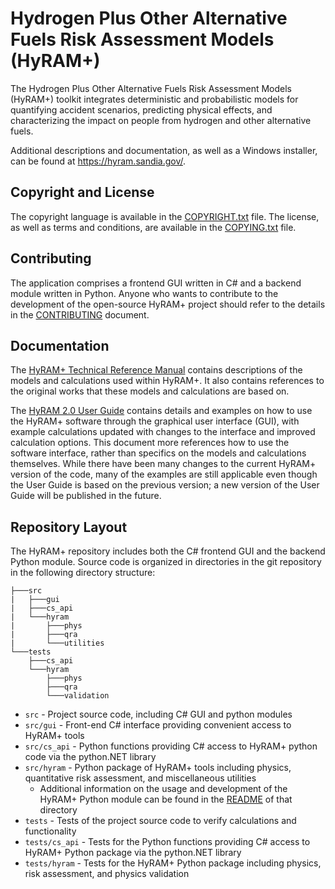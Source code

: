 # Hydrogen Plus Other Alternative Fuels Risk Assessment Models (HyRAM+)
The Hydrogen Plus Other Alternative Fuels Risk Assessment Models (HyRAM+) toolkit integrates deterministic and probabilistic models for quantifying accident scenarios, predicting physical effects, and characterizing the impact on people from hydrogen and other alternative fuels.

Additional descriptions and documentation, as well as a Windows installer, can be found at https://hyram.sandia.gov/.

## Copyright and License
The copyright language is available in the [COPYRIGHT.txt](./COPYRIGHT.txt) file.
The license, as well as terms and conditions, are available in the [COPYING.txt](./COPYING.txt) file.

## Contributing
The application comprises a frontend GUI written in C# and a backend module written in Python.
Anyone who wants to contribute to the development of the open-source HyRAM+ project should refer to the details in the [CONTRIBUTING](./CONTRIBUTING.md) document.

## Documentation
The [HyRAM+ Technical Reference Manual](https://hyram.sandia.gov/) contains descriptions of the models and calculations used within HyRAM+. It also contains references to the original works that these models and calculations are based on.

The [HyRAM 2.0 User Guide](https://energy.sandia.gov/download/44669/) contains details and examples on how to use the HyRAM+ software through the graphical user interface (GUI), with example calculations updated with changes to the interface and improved calculation options. This document more references how to use the software interface, rather than specifics on the models and calculations themselves. While there have been many changes to the current HyRAM+ version of the code, many of the examples are still applicable even though the User Guide is based on the previous version; a new version of the User Guide will be published in the future.

## Repository Layout
The HyRAM+ repository includes both the C# frontend GUI and the backend Python module.
Source code is organized in directories in the git repository in the following directory structure:
```
├───src
|   ├───gui
|   ├───cs_api
|   └───hyram
|       ├───phys
|       ├───qra
|       └───utilities
└───tests
    ├───cs_api
    └───hyram
        ├───phys
        ├───qra
        └───validation
```

* `src` - Project source code, including C# GUI and python modules
* `src/gui` - Front-end C# interface providing convenient access to HyRAM+ tools
* `src/cs_api` - Python functions providing C# access to HyRAM+ python code via the python.NET library
* `src/hyram` - Python package of HyRAM+ tools including physics, quantitative risk assessment, and miscellaneous utilities
    * Additional information on the usage and development of the HyRAM+ Python module can be found in the [README](./src/hyram/README.md) of that directory
* `tests` - Tests of the project source code to verify calculations and functionality
* `tests/cs_api` - Tests for the Python functions providing C# access to HyRAM+ Python package via the python.NET library
* `tests/hyram` - Tests for the HyRAM+ Python package including physics, risk assessment, and physics validation
